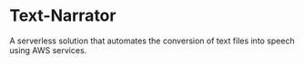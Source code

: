 # Text-Narrator
A serverless solution that automates the conversion of text files into speech using AWS services.

